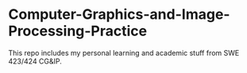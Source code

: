 # Computer-Graphics-and-Image-Processing-Practice
This repo includes my personal learning and academic stuff from SWE 423/424 CG&amp;IP.
